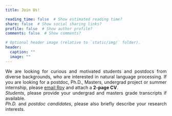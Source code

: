 ```yaml
---
title: Join Us!

reading_time: false  # Show estimated reading time?
share: false  # Show social sharing links?
profile: false  # Show author profile?
comments: false  # Show comments?

# Optional header image (relative to `static/img/` folder).
header:
  caption: ""
  image: ""
---
```


<div style="text-align:justify">
We are looking for curious and motivated students and postdocs from diverse backgrounds, 
who are interested in natural language processing.
If you are looking for a postdoc, Ph.D., Masters, undergrad project or summer internship,
please <a href="mailto:roys@cs.huji.ac.il">email Roy</a> 
and attach a <b>2-page CV</b>.<br>
<i>Students</i>, please provide your undergrad and masters grade transcripts if available.<br>
<i>Ph.D.</i> and <i>postdoc candidates</i>, please also briefly describe your research interests. 
